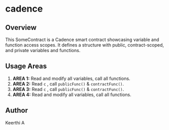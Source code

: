 # cadence
## Overview

This SomeContract is a Cadence smart contract showcasing variable and function access scopes. It defines a structure with public, contract-scoped, and private variables and functions.

## Usage Areas

1. **AREA 1:** Read and modify all variables, call all functions.
2. **AREA 2:** Read `c` , call `publicFunc()` & `contractFunc()`.
3. **AREA 3:** Read `c` , call `publicFunc()` & `contractFunc()`.
4. **AREA 4:** Read and modify all variables, call all functions.

## Author

Keerthi A

